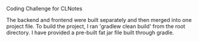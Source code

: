 Coding Challenge for CLNotes

The backend and frontend were built separately and then merged into one project file. To build the project, I ran 'gradlew clean build' from the root directory. I have provided a pre-built fat jar file built through gradle.
